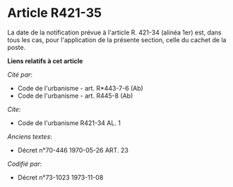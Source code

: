 # Article R421-35

La date de la notification prévue à l'article R. 421-34 (alinéa 1er) est, dans tous les cas, pour l'application de la
présente section, celle du cachet de la poste.

**Liens relatifs à cet article**

_Cité par_:

  - Code de l'urbanisme - art. R*443-7-6 (Ab)
  - Code de l'urbanisme - art. R445-8 (Ab)

_Cite_:

  - Code de l'urbanisme R421-34 AL. 1

_Anciens textes_:

  - Décret n°70-446 1970-05-26 ART. 23

_Codifié par_:

  - Décret n°73-1023 1973-11-08
